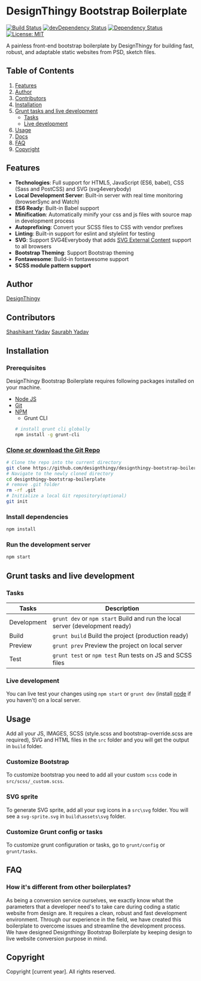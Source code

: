 # DesignThingy Bootstrap Boilerplate

[![Build Status](https://travis-ci.com/designthingy/designthingy-bootstrap-boilerplate.svg?branch=master)](https://travis-ci.com/designthingy/designthingy-bootstrap-boilerplate)
[![devDependency Status](https://david-dm.org/designthingy/designthingy-bootstrap-boilerplate/dev-status.svg)](https://david-dm.org/designthingy/designthingy-bootstrap-boilerplate#info=devDependencies)
[![Dependency Status](https://david-dm.org/designthingy/designthingy-bootstrap-boilerplate.svg)](https://david-dm.org/designthingy/designthingy-bootstrap-boilerplate)
[![License: MIT](https://img.shields.io/github/license/designthingy/designthingy-bootstrap-boilerplate?color=blue)](https://github.com/designthingy/designthingy-bootstrap-boilerplate/blob/master/LICENSE)

A painless front-end bootstrap boilerplate by DesignThingy for building fast, robust, and adaptable static websites from PSD, sketch files.

## Table of Contents

1. [Features](#features)
2. [Author](#author)
3. [Contributors](#contributor)
4. [Installation](#installation)
5. [Grunt tasks and live development](#grunt-tasks-and-live-development)
    - [Tasks](#tasks)
    - [Live development](#live-development)
6. [Usage](#usage)
7. [Docs](https://github.com/designthingy/designthingy-bootstrap-boilerplate/wiki/About-Project)
8. [FAQ](#faq)
9. [Copyright](#copyright)

## Features

- **Technologies**: Full support for HTML5, JavaScript (ES6, babel), CSS (Sass and PostCSS) and SVG (svg4everybody)
- **Local Development Server**: Built-in server with real time monitoring (browserSync and Watch)
- **ES6 Ready**: Built-in Babel support
- **Minification**: Automatically minify your css and js files with source map in development process
- **Autoprefixing**: Convert your SCSS files to CSS with vendor prefixes
- **Linting**: Built-in support for eslint and stylelint for testing
- **SVG**: Support SVG4Everybody that adds [SVG External Content](http://css-tricks.com/svg-sprites-use-better-icon-fonts/##Browser+Support) support to all browsers
- **Bootstrap Theming**: Support Bootstrap theming
- **Fontawesome**: Build-in fontawesome support
- **SCSS module pattern support**

## Author

[DesignThingy](https://designthingy.co)

## Contributors

[Shashikant Yadav](https://twitter.com/kantbtrue)
[Saurabh Yadav](https://twitter.com/savydv)

## Installation

### Prerequisites

DesignThingy Bootstrap Boilerplate requires following packages installed on your machine.
- [Node JS](https://nodejs.org/en/)
- [Git](https://git-scm.com/)
- [NPM](https://www.npmjs.com/)
    - Grunt CLI
    ```bash
    # install grunt cli globally
    npm install -g grunt-cli
    ```

### [Clone or download the Git Repo](https://github.com/designthingy/designthingy-bootstrap-boilerplate)

```bash
# Clone the repo into the current directory
git clone https://github.com/designthingy/designthingy-bootstrap-boilerplate.git
# Navigate to the newly cloned directory
cd designthingy-bootstrap-boilerplate
# remove .git folder
rm -rf .git
# Initialize a local Git repository(optional)
git init
```
### Install dependencies

```bash
npm install
```
### Run the development server

```bash
npm start
```

## Grunt tasks and live development

### Tasks

| Tasks        | Description                                                                         |
|--------------|-------------------------------------------------------------------------------------|
| Development  | `grunt dev` or `npm start` Build and run the local server (development ready)       |
| Build        | `grunt build`              Build the project (production ready)                     |
| Preview      | `grunt prev`               Preview the project on local server                      |
| Test         | `grunt test` or `npm test` Run tests on JS and SCSS files                           |

### Live development

You can live test your changes using `npm start` or `grunt dev` (install [node](https://nodejs.org/en/) if you haven't) on a local server.

## Usage

Add all your JS, IMAGES, SCSS (style.scss and bootstrap-override.scss are required), SVG and HTML files in the `src` folder and you will get the output in `build` folder.

### Customize Bootstrap

To customize bootstrap you need to add all your custom `scss` code in `src/scss/_custom.scss`.

### SVG sprite

To generate SVG sprite, add all your svg icons in a `src\svg` folder. You will see a `svg-sprite.svg` in `build\assets\svg` folder.

### Customize Grunt config or tasks

To customize grunt configuration or tasks, go to `grunt/config` or `grunt/tasks`. 

## FAQ

### How it's different from other boilerplates?
As being a conversion service ourselves, we exactly know what the parameters that a developer need's to take care during coding a static website from design are. It requires a clean, robust and fast development environment. Through our experience in the field, we have created this boilerplate to overcome issues and streamline the development process. We have designed Designthingy Bootstrap Boilerplate by keeping design to live website conversion purpose in mind.

## Copyright

Copyright [current year]. All rights reserved.
